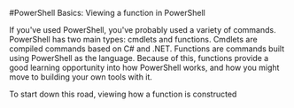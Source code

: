 #PowerShell Basics: Viewing a function in PowerShell

If you've used PowerShell, you've probably used a variety of commands. PowerShell has two main types: cmdlets and functions. Cmdlets are compiled commands based on C# and .NET. Functions are commands built using PowerShell as the language. Because of this, functions provide a good learning opportunity into how PowerShell works, and how you might move to building your own tools with it.

To start down this road, viewing how a function is constructed